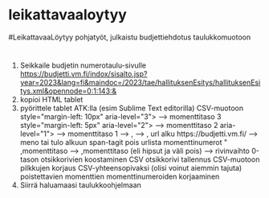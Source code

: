 # leikattavaaloytyy
 #LeikattavaaLöytyy pohjatyöt, julkaistu budjettiehdotus taulukkomuotoon

# 

1. Seikkaile budjetin numerotaulu-sivulle https://budjetti.vm.fi/indox/sisalto.jsp?year=2023&lang=fi&maindoc=/2023/tae/hallituksenEsitys/hallituksenEsitys.xml&opennode=0:1:143:&
2. kopioi HTML tablet
3. pyörittele tablet ATK:lla (esim Sublime Text editorilla) CSV-muotoon
    style="margin-left: 10px" aria-level="3"> --> momenttitaso 3
    style="margin-left: 5px" aria-level="2"> --> momenttitaso 2
    aria-level="1"> --> momenttitaso 1
    </a></span></td>
     <td class="tableContent" style="text-align: right"><span class="LihavaTeksti"> --> ,
        </a></td>
     <td class="tableContent" style="text-align: right"> --> ,
    url alku https://budjetti.vm.fi/
    <tr> 
     <td class="tableContent" style="text-align: left"> --> meno tai tulo alkuun
    span-tagit pois
    urlista momenttinumerot
    " ,momenttitaso --> ,momenttitaso (eli hipsut ja väli pois)
    </td> 
    </tr> 
    --> rivinvaihto 
    0-tason otsikkorivien koostaminen
    CSV otsikkorivi
    tallennus CSV-muotoon
    pilkkujen korjaus CSV-yhteensopivaksi (olisi voinut aiemmin tajuta)
    poistettavien momenttien momenttinumeroiden korjaaminen
4. Siirrä haluamaasi taulukkoohjelmaan